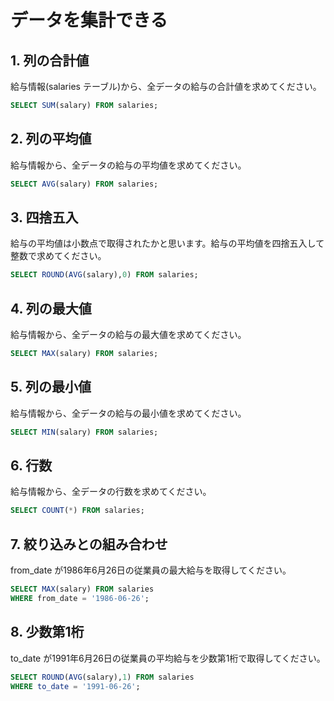 # データを集計できる

## 1. 列の合計値

給与情報(salaries テーブル)から、全データの給与の合計値を求めてください。

```sql
SELECT SUM(salary) FROM salaries;
```

## 2. 列の平均値

給与情報から、全データの給与の平均値を求めてください。

```sql
SELECT AVG(salary) FROM salaries;
```

## 3. 四捨五入

給与の平均値は小数点で取得されたかと思います。給与の平均値を四捨五入して整数で求めてください。

```sql
SELECT ROUND(AVG(salary),0) FROM salaries;
```

## 4. 列の最大値

給与情報から、全データの給与の最大値を求めてください。

```sql
SELECT MAX(salary) FROM salaries;
```

## 5. 列の最小値

給与情報から、全データの給与の最小値を求めてください。

```sql
SELECT MIN(salary) FROM salaries;
```

## 6. 行数

給与情報から、全データの行数を求めてください。

```sql
SELECT COUNT(*) FROM salaries;
```

## 7. 絞り込みとの組み合わせ

from_date が1986年6月26日の従業員の最大給与を取得してください。

```sql
SELECT MAX(salary) FROM salaries
WHERE from_date = '1986-06-26';
```

## 8. 少数第1桁

to_date が1991年6月26日の従業員の平均給与を少数第1桁で取得してください。

```sql
SELECT ROUND(AVG(salary),1) FROM salaries
WHERE to_date = '1991-06-26';
```
